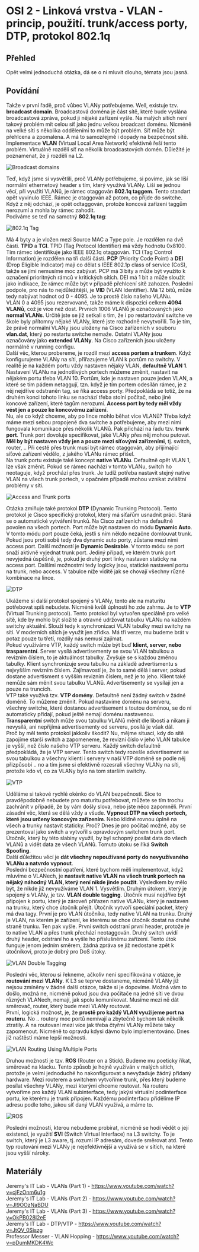 OSI 2 - Linková vrstva - VLAN - princip, použití. trunk/access porty, DTP, protokol 802.1q
===

Přehled
---
Opět velmi jednoduchá otázka, dá se o ní mluvit dlouho, témata jsou jasná.

Povídání
---
Takže v první řadě, proč vůbec VLANy potřebujeme. Well, existuje tzv. **broadcast domain**. Broadcastová doména je část sítě, které bude vyslána broadcastová zpráva, pokud ji nějaké zařízení vyšle. Na malých sítích není takový problém mít celou síť jako jednu velkou broadcast doménu. Nicméně na velké síti s několika odděleními to může být problém. Síť může být přehlcena a zpomalena. A má to samozřejmě i dopady na bezpečnost sítě.       
Implementace **VLAN** (Virtual Local Area Network) efektivně řeší tento problém. Virtuálně rozdělí síť na několik broadcastových domén. Důležité je poznamenat, že ji rozdělí na L2.

![Broadcast domains](broadcast_domains.png)

Teď, když jsme si vysvětlili, proč VLANy potřebujeme, si povíme, jak se liší normální ethernetový header s tím, který využívá VLANy. Liší se jednou věcí, při využití VLANů, je rámec otaggován **802.1q taggem**. Tento standart opět vyvinulo IEEE. Rámec je otaggován až potom, co přijde do switche. Když z něj odchází, je opět odtaggován, protože koncová zařízení taggům nerozumí a mohla by rámec zahodit.     
Podíváme se teď na samotný **802.1q tag**:

![802.1q Tag](vlan_header.png)

Má 4 byty a je vložen mezi Source MAC a Type pole. Je rozdělen na dvě části. **TPID** a **TCI**. TPID (Tag Protocol Identifier) má vždy hodnotu 0x8100. Tím rámec identifikuje jako IEEE 802.1q otaggován. TCI (Tag Control Information) je rozdělen na tři další části. **PCP** (Priority Code Point) a **DEI** (Drop Eligible Indicator) mají co dělat s IEEE 802.1p class of service (CoS), takže se jimi nemusíme moc zabývat. PCP má 3 bity a může být využito k označení prioritných rámců v kritických sítích. DEI má 1 bit a může sloužit jako indikace, že rámec může být v případě přehlcení sítě zahozen. Poslední podpole, pro nás to nejdůležitější, je **VID** (VLAN Identifier). Má 12 bitů, může tedy nabývat hodnot od 0 - 4095. Je to prostě číslo našeho VLANu.      
VLAN 0 a 4095 jsou rezervované, takže máme k dispozici celkem **4094 VLANů**, což je více než dost. Prvních 1006 VLANů je označovaných jako **normal VLANs**. Určitě jste se již setkali s tím, že i po restartování switche ve škole byly přítomny nějaké VLANy, které jste rozhodně nevytvořili. To je tím, že právě normální VLANy jsou uloženy na Cisco zařízeních v souboru **vlan.dat**, který po restartu switche nemaže. Ostatní VLANy jsou označovány jako **extended VLANy**. Na Cisco zařízeních jsou uloženy normálně v running configu.      
Další věc, kterou probereme, je rozdíl mezi **access portem a trunkem**. Když konfigurujeme VLANy na síti, přiřazujeme VLAN k portům na switchy. V realitě je na každém portu vždy nastaven nějaký VLAN, **defaultně VLAN 1**. Nastavení VLANu na jednotlivých portech můžeme změnit, nastavit na nějakém portu třeba VLAN 10. Portům, kde je nastaven pouze jeden VLAN, a které se tím pádem netaggují, tzn. když je tím portem odesílán rámec, je z něj nejdříve odstraněn tag, se říká access porty. Předpokládá se totiž, že na druhém konci tohoto linku se nachází třeba stolní počítač, nebo jiné koncové zařízení, které tagům nerozumí. **Access port by tedy měl vždy vést jen a pouze ke koncovému zařízení**.       
Nu, ale co když chceme, aby po lince mohlo běhat více VLANů? Třeba když máme mezi sebou propojené dva switche a potřebujeme, aby mezi nimi fungovala komunikace přes několik VLANů. Pak přichází na řadu tzv. **trunk port**. Trunk port dovoluje specifikovat, jaké VLANy přes něj mohou putovat. **Měl by být nastaven vždy jen a pouze mezi síťovými zařízeními**, tj. switch, router, .. Při cestě přes trunk musí být rámec otaggován, aby přijímající síťové zařízení vědělo, z jakého VLANu rámec přišel.       
Na trunk portu existuje také koncept **native VLANu**. Defaultně opět VLAN 1, lze však změnit. Pokud se rámec nachází v tomto VLANu, switch ho neotaguje, když prochází přes trunk. Je tudíž potřeba nastavit stejný native VLAN na všech trunk portech, v opačném případě mohou vznikat zvláštní problémy v síti.      

![Access and Trunk ports](acces_and_trunks.png)

Otázka zmiňuje také protokol **DTP** (Dynamic Trunking Protocol). Tento protokol je Cisco specifický protokol, který má síťařům usnadnit práci. Stará se o automatické vytváření trunků. Na Cisco zařízeních na defaultně povolen na všech portech. Port může být nastaven do módu **Dynamic Auto**. V tomto módu port pouze čeká, jestli s ním někdo nezačne domlouvat trunk. Pokud jsou proti sobě tedy dva dynamic auto porty, zůstane mezi nimi access port. Další možností je **Dynamic Desirable**. V tomto módu se port snaží aktivně vyjednat trunk port. Jediný případ, ve kterém trunk port nevyjedná úspěšně, je, pokud je druhý port linky nastaven staticky na access port. Dalšími možnostmi tedy logicky jsou, statické nastavení portu na trunk, nebo access. V tabulce níže vidítě jak se chovají všechny různé kombinace na lince.

![DTP](dtp.webp)

Ukážeme si další protokol spojený s VLANy, tento ale na maturitu potřebovat spíš nebudete. Nicméně kvůli úplnosti ho zde zahrnu. Je to **VTP** (Virtual Trunking protocol). Tento protokol byl vytvořen speciálně pro velké sítě, kde by mohlo být složité a otravné udržovat tabulku VLANu na každém switchy aktuální. Slouží tedy k synchronizaci VLAN tabulky mezi switchy na síti. V moderních sítích je využit jen zřídka. Má tři verze, mu budeme brát v potaz pouze tu třetí, rozdíly nás nemusí zajímat.        
Pokud využíváme VTP, každý switch může být buď **klient, server, nebo trasparentní**. Server vysílá advertisementy se svou VLAN tabulkou a revizním číslem, to je aktuálnost tabulky. Zvyšuje se s každou změnou tabulky. Klient synchronizuje svou tabulku na základě advertismentu s nejvyšším revizním číslem. Zajímavostí je, že to samé dělá i server, pokud dostane advertisment s vyšším revizním číslem, než je to jeho. Klient také nemůže sám měnit svou tabulku VLANů. Advertisementy se vysílají jen a pouze na truncích.       
VTP také využívá tzv. **VTP domény**. Defaultně není žádný switch v žádné doméně. To můžeme změnit. Pokud nastavíme doménu na serveru, všechny switche, které dostanou advertisement s toutou doménou, se do ní automaticky přidají, pokud ještě nemají doménu nastavenou.      
**Transparentní** switch může svou tabulku VLANů měnit dle libosti a nikam ji nevysílá, ani nepřijímá advertisementy od serveru, posílá je však dál.        
Proč by měl tento protokol jakkoliv škodit? Nu, mějme situaci, kdy do sítě zapojíme starší switch a zapomeneme, že revizní číslo v jeho VLAN tabulce je vyšší, než číslo našeho VTP serveru. Každý switch defaultně předpokládá, že je VTP server. Tento switch tedy rozešle advertisement se svou tabulkou a všechny klienti i servery v naší VTP doméně se podle něj přizpůsobí .. no a tím jsme si efektivně rozesrali všechny VLANy na síti, protože kdo ví, co za VLANy bylo na tom starším switchy.

![VTP](vtp.webp)

Uděláme si takové rychlé okénko do VLAN bezpečnosti. Sice to pravděpodobně nebudete pro maturitu potřebovat, můžete se tím trochu zachránit v případě, že by vám došly slova, nebo jste něco zapomněli. První zásadní věc, která se dělá vždy a všude. **Vypnout DTP na všech portech, které jsou určeny koncovým zařízením**. Nebo klidně rovnou úplně na všech a trunky nastavit staticky. Proč? Dnes je pro počítač možné, aby se prezentoval jako switch a vytvořil s opravdovým switchem trunk port. Útočník, který by této slabiny využil, by byl schopný posílat data do všech VLANů a vidět data ze všech VLANů. Tomuto útoku se říká **Switch Spoofing**.     
Další důležitou věcí je **dát všechny nepoužívané porty do nevyužívaného VLANu a natvrdo vypnout**.     
Poslední bezpečnostní opatření, které bychom měli implementovat, když mluvíme o VLANech, je **nastavit native VLAN na všech trunk portech na nějaký náhodný VLAN, který není nikde jinde použit**. Výsledkem by mělo být, že nikde již nevyužíváme VLAN 1. Vysvětlím. Druhým útokem, který je spojený s VLANy, je tzv. **VLAN double tagging**. Útočník musí nejdříve být připojen k portu, který je zároveň přiřazen native VLANu, který je nastaven na trunku, který chce útočník přejít. Útočník vytvoří speciální packet, který má dva tagy. První je pro VLAN útočníka, tedy native VLAN na trunku. Druhý je VLAN, na kterém je zařízení, ke kterému se chce útočník dostat na druhé straně trunku. Ten pak vyšle. První switch odstraní první header, protože je to native VLAN a přes trunk přechází neotaggován. Druhý switch uvidí druhý header, odstraní ho a vyšle ho příslušnému zařízení. Tento útok funguje jenom jedním směrem, žádná zpráva se již nedostane zpět k útočníkovi, proto je dobrý pro DoS útoky.

![VLAN Double Tagging](vlan_double_tagging.jpg)

Poslední věc, kterou si řekneme, ačkoliv není specifikována v otázce, je **routování mezi VLANy**. K L3 se teprve dostaneme, nicméně VLANy již nejsou zmíněny v žádné další otázce, takže si je dopovíme. Možná vám to došlo, možná ne, nicméně pokud jsou dva počítače na jedné síti ve dvou různých VLANech, nemají, jak spolu komunikovat. Musíme mezi ně dát směrovač, router, který bude mezi VLANy routovat.          
První, logická možnost, je, že **prostě pro každý VLAN využijeme port na routeru**. No .. routery moc portů nemívají a zbytečně bychom tak několik ztratily. A na routovaní mezi více jak třeba čtyřmi VLANy můžete taky zapomenout. Nicméně to opravdu kdysi dávno bylo implementováno. Dnes již naštěstí máme lepší možnosti.              

![VLAN Routing Using Multiple Ports](old_school_vlan_routing.jpg)

Druhou možností je tzv. **ROS** (Router on a Stick). Budeme mu poeticky říkat, směrovač na klacku. Tento způsob je hojně využíván v malých sítích, protože je velmi jednoduché ho nakonfigurovat a nevyžaduje žádný přidaný hardware. Mezi routerem a switchem vytvoříme trunk, přes který budeme posílat všechny VLANy, mezi kterými chceme routovat. Na routeru vytvoříme pro každý VLAN subinterface, tedy jakýsi virtuální podinterface portu, ke kterému je trunk připojen. Každému podinterfacu přidělíme IP adresu podle toho, jakou síť daný VLAN využívá, a máme to.

![ROS](ros.jpg)

Poslední možností, kterou nebudeme probírat, nicméně se hodí vědět o její existenci, je využití **SVI** (Switch Virtual Interface) na L3 switchy. To je switch, který je L3 aware, tj. rozumí IP adresám, dovede směrovat atd. Tento typ routování mezi VLANy je nejefektivnější a využívá se v sítích, na které jsou vyšší nároky.

Materiály
---
Jeremy's IT Lab - VLANs (Part 1) - https://www.youtube.com/watch?v=cjFzOnm6u1g       
Jeremy's IT Lab - VLANs (Part 2) - https://www.youtube.com/watch?v=Jl9OOzNaBDU       
Jeremy's IT Lab - VLANs (Part 3) - https://www.youtube.com/watch?v=OkPB028l2eE      
Jeremy's IT Lab - DTP/VTP - https://www.youtube.com/watch?v=JtQV_0Sjszg         
Professor Messer - VLAN Hopping - https://www.youtube.com/watch?v=pDumMKDK4Wc